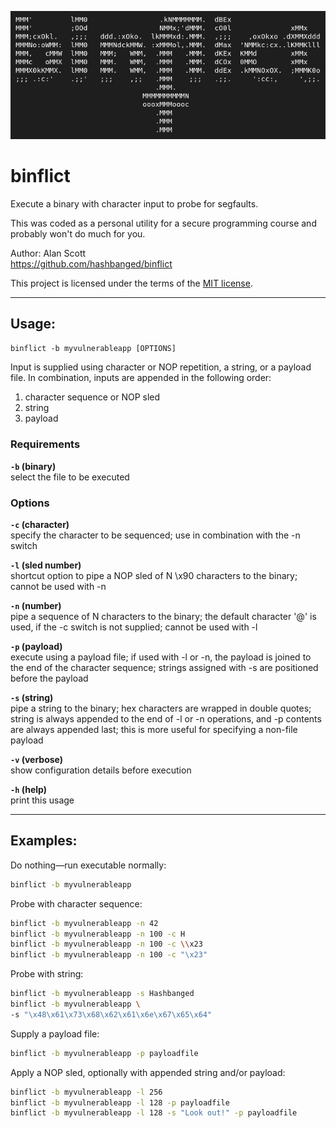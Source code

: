 ![Binflict banner image](/binflict.png)

# binflict

Execute a binary with character input to probe for segfaults. 

This was coded as a personal utility for a secure programming course and probably won't do much for you.

Author: Alan Scott  
https://github.com/hashbanged/binflict

This project is licensed under the terms of the [MIT license](https://en.wikipedia.org/wiki/MIT_License).

---

## Usage: 

``binflict -b myvulnerableapp [OPTIONS]``

Input is supplied using character or NOP repetition, a string, or a payload file. In combination, inputs are appended in the following order:

  1. character sequence or NOP sled
  2. string
  3. payload

### Requirements

**`-b` (binary)**  
select the file to be executed

### Options

**`-c` (character)**  
specify the character to be sequenced; use in combination with the -n switch

**`-l` (sled number)**  
shortcut option to pipe a NOP sled of N \x90 characters to the binary; cannot be used with -n

**`-n` (number)**  
pipe a sequence of N characters to the binary; the default character '@' is used, if the -c switch is not supplied; cannot be used with -l

**`-p` (payload)**  
execute using a payload file; if used with -l or -n, the payload is joined to the end of the character sequence; strings assigned with -s are positioned before the payload

**`-s` (string)**  
pipe a string to the binary; hex characters are wrapped in double quotes; string is always appended to the end of -l or -n operations, and -p contents are always appended last; this is more useful for specifying a non-file payload

**`-v` (verbose)**  
show configuration details before execution

**`-h` (help)**  
print this usage

---

## Examples:

Do nothing&mdash;run executable normally:

```sh
binflict -b myvulnerableapp
```

Probe with character sequence:

```sh
binflict -b myvulnerableapp -n 42
binflict -b myvulnerableapp -n 100 -c H
binflict -b myvulnerableapp -n 100 -c \\x23
binflict -b myvulnerableapp -n 100 -c "\x23"
```

Probe with string:

```sh
binflict -b myvulnerableapp -s Hashbanged
binflict -b myvulnerableapp \ 
-s "\x48\x61\x73\x68\x62\x61\x6e\x67\x65\x64"
```

Supply a payload file:

```sh
binflict -b myvulnerableapp -p payloadfile
```

Apply a NOP sled, optionally with appended string and/or payload:

```sh
binflict -b myvulnerableapp -l 256
binflict -b myvulnerableapp -l 128 -p payloadfile
binflict -b myvulnerableapp -l 128 -s "Look out!" -p payloadfile
```
